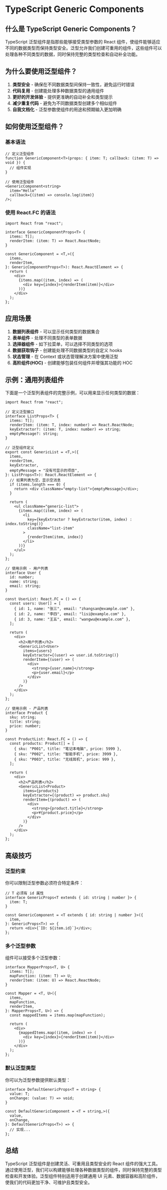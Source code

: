 # TypeScript Generic Components

## 什么是 TypeScript Generic Components？

TypeScript 泛型组件是指那些能够接受类型参数的 React 组件，使组件能够适应不同的数据类型而保持类型安全。泛型允许我们创建可重用的组件，这些组件可以处理各种不同类型的数据，同时保持完整的类型检查和自动补全功能。

## 为什么要使用泛型组件？

1. **类型安全** - 确保在不同数据类型间保持一致性，避免运行时错误
2. **代码复用** - 创建能处理多种数据类型的通用组件
3. **更好的开发体验** - 提供更准确的自动补全和类型提示
4. **减少重复代码** - 避免为不同数据类型创建多个相似组件
5. **自我文档化** - 泛型参数使组件的用途和预期输入更加明确

## 如何使用泛型组件？

### 基本语法

```tsx
// 定义泛型组件
function GenericComponent<T>(props: { item: T; callback: (item: T) => void }) {
  // 组件实现
}

// 使用泛型组件
<GenericComponent<string>
  item="Hello"
  callback={(item) => console.log(item)}
/>;
```

### 使用 React.FC 的语法

```tsx
import React from "react";

interface GenericComponentProps<T> {
  items: T[];
  renderItem: (item: T) => React.ReactNode;
}

const GenericComponent = <T,>({
  items,
  renderItem,
}: GenericComponentProps<T>): React.ReactElement => {
  return (
    <div>
      {items.map((item, index) => (
        <div key={index}>{renderItem(item)}</div>
      ))}
    </div>
  );
};
```

## 应用场景

1. **数据列表组件** - 可以显示任何类型的数据集合
2. **表单组件** - 处理不同类型的表单数据
3. **选择器组件** - 如下拉菜单，可以选择不同类型的选项
4. **数据获取钩子** - 创建能处理不同数据类型的自定义 hooks
5. **状态管理** - 在 Context 或状态管理解决方案中使用泛型
6. **高阶组件(HOC)** - 创建能够包装任何组件并增强其功能的 HOC

## 示例：通用列表组件

下面是一个泛型列表组件的完整示例，可以用来显示任何类型的数据：

```tsx
import React from "react";

// 定义泛型接口
interface ListProps<T> {
  items: T[];
  renderItem: (item: T, index: number) => React.ReactNode;
  keyExtractor?: (item: T, index: number) => string;
  emptyMessage?: string;
}

// 泛型组件定义
export const GenericList = <T,>({
  items,
  renderItem,
  keyExtractor,
  emptyMessage = "没有可显示的项目",
}: ListProps<T>): React.ReactElement => {
  // 如果列表为空，显示空消息
  if (items.length === 0) {
    return <div className="empty-list">{emptyMessage}</div>;
  }

  return (
    <ul className="generic-list">
      {items.map((item, index) => (
        <li
          key={keyExtractor ? keyExtractor(item, index) : index.toString()}
          className="list-item"
        >
          {renderItem(item, index)}
        </li>
      ))}
    </ul>
  );
};

// 使用示例 - 用户列表
interface User {
  id: number;
  name: string;
  email: string;
}

const UserList: React.FC = () => {
  const users: User[] = [
    { id: 1, name: "张三", email: "zhangsan@example.com" },
    { id: 2, name: "李四", email: "lisi@example.com" },
    { id: 3, name: "王五", email: "wangwu@example.com" },
  ];

  return (
    <div>
      <h2>用户列表</h2>
      <GenericList<User>
        items={users}
        keyExtractor={(user) => user.id.toString()}
        renderItem={(user) => (
          <div>
            <strong>{user.name}</strong>
            <p>{user.email}</p>
          </div>
        )}
      />
    </div>
  );
};

// 使用示例 - 产品列表
interface Product {
  sku: string;
  title: string;
  price: number;
}

const ProductList: React.FC = () => {
  const products: Product[] = [
    { sku: "P001", title: "笔记本电脑", price: 5999 },
    { sku: "P002", title: "智能手机", price: 3999 },
    { sku: "P003", title: "无线耳机", price: 999 },
  ];

  return (
    <div>
      <h2>产品列表</h2>
      <GenericList<Product>
        items={products}
        keyExtractor={(product) => product.sku}
        renderItem={(product) => (
          <div>
            <strong>{product.title}</strong>
            <p>¥{product.price}</p>
          </div>
        )}
      />
    </div>
  );
};
```

## 高级技巧

### 泛型约束

你可以限制泛型参数必须符合特定条件：

```tsx
// T 必须有 id 属性
interface GenericProps<T extends { id: string | number }> {
  item: T;
}

const GenericComponent = <T extends { id: string | number }>({
  item,
}: GenericProps<T>) => {
  return <div>{`ID: ${item.id}`}</div>;
};
```

### 多个泛型参数

组件可以接受多个泛型参数：

```tsx
interface MapperProps<T, U> {
  items: T[];
  mapFunction: (item: T) => U;
  renderItem: (item: U) => React.ReactNode;
}

const Mapper = <T, U>({
  items,
  mapFunction,
  renderItem,
}: MapperProps<T, U>) => {
  const mappedItems = items.map(mapFunction);

  return (
    <div>
      {mappedItems.map((item, index) => (
        <div key={index}>{renderItem(item)}</div>
      ))}
    </div>
  );
};
```

### 默认泛型类型

你可以为泛型参数提供默认类型：

```tsx
interface DefaultGenericProps<T = string> {
  value: T;
  onChange: (value: T) => void;
}

const DefaultGenericComponent = <T = string,>({
  value,
  onChange,
}: DefaultGenericProps<T>) => {
  // 实现...
};
```

## 总结

TypeScript 泛型组件是创建灵活、可重用且类型安全的 React 组件的强大工具。通过使用泛型，我们可以构建能够处理各种数据类型的组件，同时保持完整的类型检查和开发体验。泛型组件特别适用于创建通用 UI 元素、数据容器和高阶组件，使我们的代码更加干净、可维护且类型安全。
